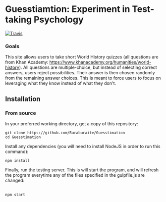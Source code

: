 # Guesstiamtion: Experiment in Test-taking Psychology
[![Travis](https://img.shields.io/travis/rust-lang/rust.svg?style=flat-square)](https://github.com/Buraburaite/Guesstimation)

### Goals
This site allows users to take short World History quizzes (all questions are from Khan Academy: https://www.khanacademy.org/humanities/world-history). All questions are multiple-choice, but instead of selecting correct answers, users reject possibilities. Their answer is then chosen randomly from the remaining answer choices. This is meant to force users to focus on leveraging what they know instead of what they don't.

## Installation
### From source
In your preferred working directory, get a copy of this repository:<br>
```
git clone https://github.com/Buraburaite/Guesstimation
cd Guesstimation
```
Install any dependencies (you will need to install NodeJS in order to run this command):<br>
```
npm install
```
Finally, run the testing server. This is will start the program, and will refresh the program everytime any of the files specified in the gulpfile.js are changed:<br><br>
```
npm start
```
